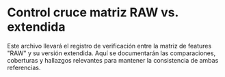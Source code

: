 # Control cruce matriz RAW vs. extendida

Este archivo llevará el registro de verificación entre la matriz
de features "RAW" y su versión extendida. Aquí se documentarán las
comparaciones, coberturas y hallazgos relevantes para mantener la
consistencia de ambas referencias.
